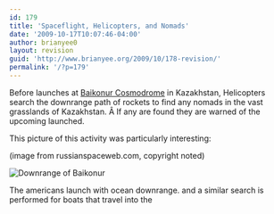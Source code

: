 ```yaml
---
id: 179
title: 'Spaceflight, Helicopters, and Nomads'
date: '2009-10-17T10:07:46-04:00'
author: brianyee0
layout: revision
guid: 'http://www.brianyee.org/2009/10/178-revision/'
permalink: '/?p=179'
---
```


Before launches at [Baikonur Cosmodrome](http://en.wikipedia.org/wiki/Baikonur_Cosmodrome) in Kazakhstan, Helicopters search the downrange path of rockets to find any nomads in the vast grasslands of Kazakhstan. Â If any are found they are warned of the upcoming launched.

This picture of this activity was particularly interesting:

(image from russianspaceweb.com, copyright noted)

![](https://i0.wp.com/www.russianspaceweb.com/images/baikonur_downrange_images/baikonur_downrange_land_1.jpg?resize=400%2C266 "Downrange of Baikonur")

The americans launch with ocean downrange. and a similar search is performed for boats that travel into the